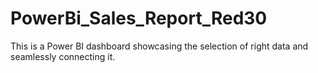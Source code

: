 # PowerBi_Sales_Report_Red30
This is a Power BI dashboard showcasing the selection of right data and seamlessly connecting it.
